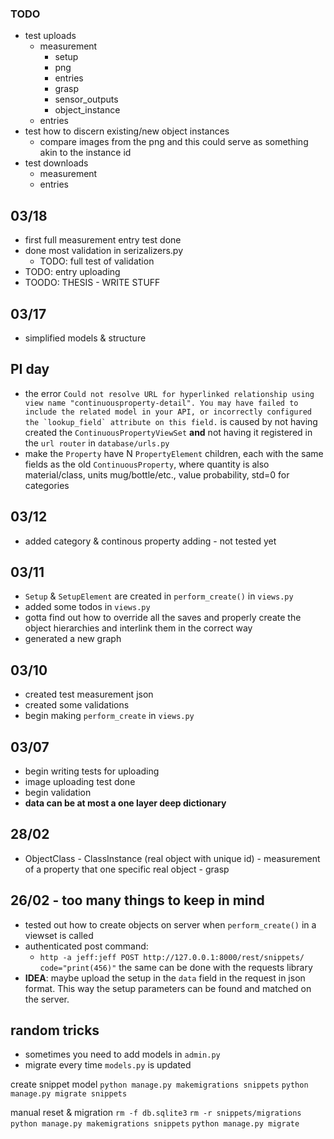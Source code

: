 


### TODO
- test uploads
  - measurement
    - setup
    - png
    - entries
    - grasp
    - sensor\_outputs
    - object\_instance
  - entries
- test how to discern existing/new object instances
  - compare images from the png and this could serve as something akin to the instance id
- test downloads
  - measurement
  - entries

## 03/18
- first full measurement entry test done
- done most validation in serizalizers.py
  - TODO: full test of validation
- TODO: entry uploading
- TOODO: THESIS - WRITE STUFF

## 03/17
- simplified models & structure


## PI day
- the error ```Could not resolve URL for hyperlinked relationship using view name "continuousproperty-detail". You may have failed to include the related model in your API, or incorrectly configured the `lookup_field` attribute on this field.``` is caused by not having created the `ContinuousPropertyViewSet` **and** not having it registered in the `url router` in `database/urls.py`
- make the `Property` have N `PropertyElement` children, each with the same fields as the old `ContinuousProperty`, where quantity is also material/class, units mug/bottle/etc., value probability, std=0 for categories


## 03/12
- added category & continous property adding - not tested yet

## 03/11
- `Setup` & `SetupElement` are created in `perform_create()` in `views.py`
- added some todos in `views.py`
- gotta find out how to override all the saves and properly create the object hierarchies and interlink them in the correct way
- generated a new graph

## 03/10
- created test measurement json
- created some validations
- begin making `perform_create` in `views.py`

## 03/07
- begin writing tests for uploading
- image uploading test done
- begin validation
- **data can be at most a one layer deep dictionary**

## 28/02
- ObjectClass - ClassInstance (real object with unique id) - measurement of a property that one specific real object - grasp

## 26/02 - too many things to keep in mind
- tested out how to create objects on server when `perform_create()` in a viewset is called
- authenticated post command:
  - `http -a jeff:jeff POST http://127.0.0.1:8000/rest/snippets/ code="print(456)"`
the same can be done with the requests library
- **IDEA**: maybe upload the setup in the `data` field in the request in json format. This way the setup parameters can be found and matched on the server.


## random tricks
- sometimes you need to add models in `admin.py`
- migrate every time `models.py` is updated

create snippet model
`python manage.py makemigrations snippets`
`python manage.py migrate snippets`

manual reset & migration
`rm -f db.sqlite3`
`rm -r snippets/migrations`
`python manage.py makemigrations snippets`
`python manage.py migrate`



